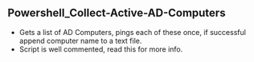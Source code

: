 ## Powershell_Collect-Active-AD-Computers
- Gets a list of AD Computers, pings each of these once, if successful append computer name to a text file.
- Script is well commented, read this for more info.
